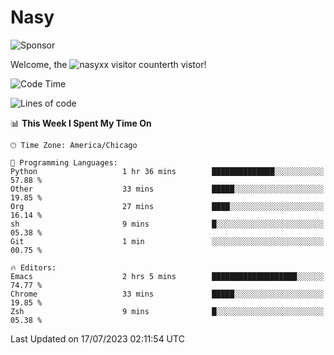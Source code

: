 # Nasy

<!--
<p align="center">
<img height="200" src="https://github-readme-stats.vercel.app/api?username=nasyxx&count_private=true&show_icons=true&theme=dracula&include_all_commits=true"/>
<img height="200" src="https://github-readme-stats.vercel.app/api/top-langs/?username=nasyxx&theme=dracula&hide=html,jupyter+notebook&count_private=true&show_icons=true"/>
</p>

  
----------------
-->

![Sponsor](https://img.shields.io/static/v1.svg?label=Sponsor&message=%E2%9D%A4&logo=GitHub&style=flat&color=pink)
 
Welcome, the ![nasyxx visitor counter](https://count.getloli.com/get/@nasyxx?theme=rule34)th vistor!
 
<!--START_SECTION:waka-->
![Code Time](http://img.shields.io/badge/Code%20Time-3%2C599%20hrs%2029%20mins-blue)

![Lines of code](https://img.shields.io/badge/From%20Hello%20World%20I%27ve%20Written-6.3%20million%20lines%20of%20code-blue)

📊 **This Week I Spent My Time On** 

```text
🕑︎ Time Zone: America/Chicago

💬 Programming Languages: 
Python                   1 hr 36 mins        ██████████████░░░░░░░░░░░   57.88 % 
Other                    33 mins             █████░░░░░░░░░░░░░░░░░░░░   19.85 % 
Org                      27 mins             ████░░░░░░░░░░░░░░░░░░░░░   16.14 % 
sh                       9 mins              █░░░░░░░░░░░░░░░░░░░░░░░░   05.38 % 
Git                      1 min               ░░░░░░░░░░░░░░░░░░░░░░░░░   00.75 % 

🔥 Editors: 
Emacs                    2 hrs 5 mins        ███████████████████░░░░░░   74.77 % 
Chrome                   33 mins             █████░░░░░░░░░░░░░░░░░░░░   19.85 % 
Zsh                      9 mins              █░░░░░░░░░░░░░░░░░░░░░░░░   05.38 % 
```


 Last Updated on 17/07/2023 02:11:54 UTC
<!--END_SECTION:waka-->

<!-- ![visitors](https://visitor-badge.laobi.icu/badge?page_id=nasyxx.nasyxx) -->
